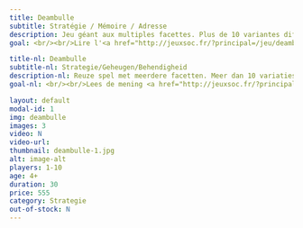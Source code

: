 ```yaml
---
title: Deambulle
subtitle: Stratégie / Mémoire / Adresse
description: Jeu géant aux multiples facettes. Plus de 10 variantes différentes en passant du casse-tête au jeu d'adresse.
goal: <br/><br/>Lire l'<a href="http://jeuxsoc.fr/?principal=/jeu/deamb">avis de François Haffner</a>.

title-nl: Deambulle
subtitle-nl: Strategie/Geheugen/Behendigheid
description-nl: Reuze spel met meerdere facetten. Meer dan 10 variaties, van doordenker tot behendigheidsspel.
goal-nl: <br/><br/>Lees de mening <a href="http://jeuxsoc.fr/?principal=/jeu/deamb">van François Haffner</a>.

layout: default
modal-id: 1
img: deambulle
images: 3
video: N
video-url: 
thumbnail: deambulle-1.jpg
alt: image-alt
players: 1-10
age: 4+
duration: 30
price: 555
category: Strategie
out-of-stock: N
---
```

